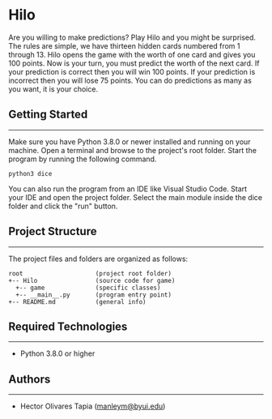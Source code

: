 # Hilo
Are you willing to make predictions? Play Hilo and you might be surprised. The rules are simple,
we have thirteen hidden cards numbered from 1 through 13. Hilo opens the game with
the worth of one card and gives you 100 points. Now is your turn, you must predict the worth
of the next card. If your prediction is correct then you will win 100 points. If your prediction 
is incorrect then you will lose 75 points. You can do predictions as many as you want, it is
your choice. 

## Getting Started
---
Make sure you have Python 3.8.0 or newer installed and running on your machine. Open a terminal and 
browse to the project's root folder. Start the program by running the following command.
```
python3 dice 
```
You can also run the program from an IDE like Visual Studio Code. Start your IDE and open the 
project folder. Select the main module inside the dice folder and click the "run" button.

## Project Structure
---
The project files and folders are organized as follows:
```
root                    (project root folder)
+-- Hilo                (source code for game)
  +-- game              (specific classes)
  +-- __main__.py       (program entry point)
+-- README.md           (general info)
```

## Required Technologies
---
* Python 3.8.0 or higher

## Authors
---
* Hector Olivares Tapia (manleym@byui.edu)
